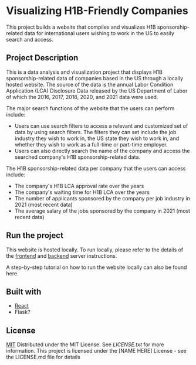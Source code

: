 # Visualizing H1B-Friendly Companies

This project builds a website that compiles and visualizes H1B sponsorship-related data for international users wishing to work in the US to easily search and access.

## Project Description

This is a data analysis and visualization project that displays H1B sponsorship-related data of companies based in the US through a locally hosted website. The source of the data is the annual Labor Condition Application (LCA) Disclosure Data released by the US Department of Labor of which the 2016, 2017, 2018, 2020, and 2021 data were used. 

The major search functions of the website that the users can perform include:
- Users can use search filters to access a relevant and customized set of data by using search filters. The filters they can set include the job industry they wish to work in, the US state they wish to work in, and whether they wish to work as a full-time or part-time employer.
- Users can also directly search the name of the company and access the searched company's H1B sponsorship-related data.

The H1B sponsorship-related data per company that the users can access include:
- The company's H1B LCA approval rate over the years
- The company's waiting time for H1B LCA over the years
- The number of applicants sponsored by the company per job industry in 2021 (most recent data)
- The average salary of the jobs sponsored by the company in 2021 (most recent data)

## Run the project

This website is hosted locally. To run locally, please refer to the details of the [frontend](https://github.com/KareemAlsayed1/friendly-company-FE/blob/main/README.md) and [backend](https://github.com/minhmo1620/friendly-company/blob/main/app/README.md) server instructions. 

A step-by-step tutorial on how to run the website locally can also be found here.

## Built with

- [React](https://reactjs.org/)
- Flask?

## License

[MIT](https://choosealicense.com/licenses/mit/)
Distributed under the MIT License. See *LICENSE.txt* for more information.
This project is licensed under the [NAME HERE] License - see the LICENSE.md file for details
